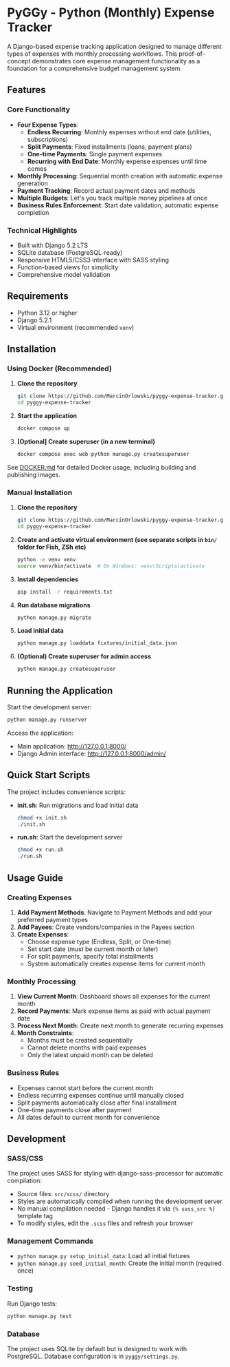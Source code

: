 # PyGGy - Python (Monthly) Expense Tracker

A Django-based expense tracking application designed to manage different types of expenses with monthly
processing workflows. This proof-of-concept demonstrates core expense management functionality as a
foundation for a comprehensive budget management system.

## Features

### Core Functionality

- **Four Expense Types**:
  - **Endless Recurring**: Monthly expenses without end date (utilities, subscriptions)
  - **Split Payments**: Fixed installments (loans, payment plans)
  - **One-time Payments**: Single payment expenses
  - **Recurring with End Date**: Monthly expense expenses until time comes
- **Monthly Processing**: Sequential month creation with automatic expense generation
- **Payment Tracking**: Record actual payment dates and methods
- **Multiple Budgets**: Let's you track multiple money pipelines at once
- **Business Rules Enforcement**: Start date validation, automatic expense completion

### Technical Highlights

- Built with Django 5.2 LTS
- SQLite database (PostgreSQL-ready)
- Responsive HTML5/CSS3 interface with SASS styling
- Function-based views for simplicity
- Comprehensive model validation

## Requirements

- Python 3.12 or higher
- Django 5.2.1
- Virtual environment (recommended `venv`)

## Installation

### Using Docker (Recommended)

1. **Clone the repository**

   ```bash
   git clone https://github.com/MarcinOrlowski/pyggy-expense-tracker.git
   cd pyggy-expense-tracker
   ```

2. **Start the application**

   ```bash
   docker compose up
   ```

3. **[Optional] Create superuser (in a new terminal)**

   ```bash
   docker compose exec web python manage.py createsuperuser
   ```

See [DOCKER.md](DOCKER.md) for detailed Docker usage, including building and publishing images.

### Manual Installation

1. **Clone the repository**

   ```bash
   git clone https://github.com/MarcinOrlowski/pyggy-expense-tracker.git
   cd pyggy-expense-tracker
   ```

2. **Create and activate virtual environment (see separate scripts in `bin/` folder for Fish, ZSh etc)**

   ```bash
   python -m venv venv
   source venv/bin/activate  # On Windows: venv\Scripts\activate
   ```

3. **Install dependencies**

   ```bash
   pip install -r requirements.txt
   ```

4. **Run database migrations**

   ```bash
   python manage.py migrate
   ```

5. **Load initial data**

   ```bash
   python manage.py loaddata fixtures/initial_data.json
   ```

6. **(Optional) Create superuser for admin access**

   ```bash
   python manage.py createsuperuser
   ```

## Running the Application

Start the development server:

```bash
python manage.py runserver
```

Access the application:

- Main application: <http://127.0.0.1:8000/>
- Django Admin interface: <http://127.0.0.1:8000/admin/>

## Quick Start Scripts

The project includes convenience scripts:

- **init.sh**: Run migrations and load initial data

  ```bash
  chmod +x init.sh
  ./init.sh
  ```

- **run.sh**: Start the development server

  ```bash
  chmod +x run.sh
  ./run.sh
  ```

## Usage Guide

### Creating Expenses

1. **Add Payment Methods**: Navigate to Payment Methods and add your preferred payment types
2. **Add Payees**: Create vendors/companies in the Payees section
3. **Create Expenses**:
   - Choose expense type (Endless, Split, or One-time)
   - Set start date (must be current month or later)
   - For split payments, specify total installments
   - System automatically creates expense items for current month

### Monthly Processing

1. **View Current Month**: Dashboard shows all expenses for the current month
2. **Record Payments**: Mark expense items as paid with actual payment date
3. **Process Next Month**: Create next month to generate recurring expenses
4. **Month Constraints**:
   - Months must be created sequentially
   - Cannot delete months with paid expenses
   - Only the latest unpaid month can be deleted

### Business Rules

- Expenses cannot start before the current month
- Endless recurring expenses continue until manually closed
- Split payments automatically close after final installment
- One-time payments close after payment
- All dates default to current month for convenience

## Development

### SASS/CSS

The project uses SASS for styling with django-sass-processor for automatic compilation:

- Source files: `src/scss/` directory
- Styles are automatically compiled when running the development server
- No manual compilation needed - Django handles it via `{% sass_src %}` template tag
- To modify styles, edit the `.scss` files and refresh your browser

### Management Commands

- `python manage.py setup_initial_data`: Load all initial fixtures
- `python manage.py seed_initial_month`: Create the initial month (required once)

### Testing

Run Django tests:

```bash
python manage.py test
```

### Database

The project uses SQLite by default but is designed to work with PostgreSQL. Database configuration is in `pyggy/settings.py`.

